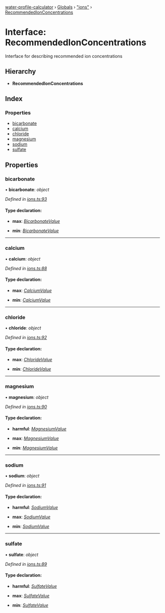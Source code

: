 [water-profile-calculator](../README.md) › [Globals](../globals.md) › ["ions"](../modules/_ions_.md) › [RecommendedIonConcentrations](_ions_.recommendedionconcentrations.md)

# Interface: RecommendedIonConcentrations

Interface for describing recommended ion concentrations

## Hierarchy

* **RecommendedIonConcentrations**

## Index

### Properties

* [bicarbonate](_ions_.recommendedionconcentrations.md#bicarbonate)
* [calcium](_ions_.recommendedionconcentrations.md#calcium)
* [chloride](_ions_.recommendedionconcentrations.md#chloride)
* [magnesium](_ions_.recommendedionconcentrations.md#magnesium)
* [sodium](_ions_.recommendedionconcentrations.md#sodium)
* [sulfate](_ions_.recommendedionconcentrations.md#sulfate)

## Properties

###  bicarbonate

• **bicarbonate**: *object*

*Defined in [ions.ts:93](https://github.com/anttileppa/water-profile-calculator/blob/5b306f6/src/ions.ts#L93)*

#### Type declaration:

* **max**: *[BicarbonateValue](../classes/_units_.bicarbonatevalue.md)*

* **min**: *[BicarbonateValue](../classes/_units_.bicarbonatevalue.md)*

___

###  calcium

• **calcium**: *object*

*Defined in [ions.ts:88](https://github.com/anttileppa/water-profile-calculator/blob/5b306f6/src/ions.ts#L88)*

#### Type declaration:

* **max**: *[CalciumValue](../classes/_units_.calciumvalue.md)*

* **min**: *[CalciumValue](../classes/_units_.calciumvalue.md)*

___

###  chloride

• **chloride**: *object*

*Defined in [ions.ts:92](https://github.com/anttileppa/water-profile-calculator/blob/5b306f6/src/ions.ts#L92)*

#### Type declaration:

* **max**: *[ChlorideValue](../classes/_units_.chloridevalue.md)*

* **min**: *[ChlorideValue](../classes/_units_.chloridevalue.md)*

___

###  magnesium

• **magnesium**: *object*

*Defined in [ions.ts:90](https://github.com/anttileppa/water-profile-calculator/blob/5b306f6/src/ions.ts#L90)*

#### Type declaration:

* **harmful**: *[MagnesiumValue](../classes/_units_.magnesiumvalue.md)*

* **max**: *[MagnesiumValue](../classes/_units_.magnesiumvalue.md)*

* **min**: *[MagnesiumValue](../classes/_units_.magnesiumvalue.md)*

___

###  sodium

• **sodium**: *object*

*Defined in [ions.ts:91](https://github.com/anttileppa/water-profile-calculator/blob/5b306f6/src/ions.ts#L91)*

#### Type declaration:

* **harmful**: *[SodiumValue](../classes/_units_.sodiumvalue.md)*

* **max**: *[SodiumValue](../classes/_units_.sodiumvalue.md)*

* **min**: *[SodiumValue](../classes/_units_.sodiumvalue.md)*

___

###  sulfate

• **sulfate**: *object*

*Defined in [ions.ts:89](https://github.com/anttileppa/water-profile-calculator/blob/5b306f6/src/ions.ts#L89)*

#### Type declaration:

* **harmful**: *[SulfateValue](../classes/_units_.sulfatevalue.md)*

* **max**: *[SulfateValue](../classes/_units_.sulfatevalue.md)*

* **min**: *[SulfateValue](../classes/_units_.sulfatevalue.md)*
